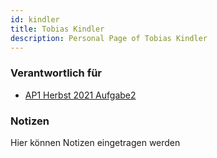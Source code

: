 ```yaml
---
id: kindler
title: Tobias Kindler
description: Personal Page of Tobias Kindler
---
```


### Verantwortlich für

- [AP1 Herbst 2021 Aufgabe2](docs/AP1/2021/ap1h_2021/ap1h_2021_a2.md)

### Notizen
Hier können Notizen eingetragen werden
